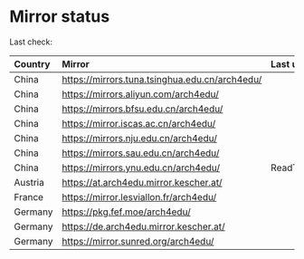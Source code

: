 <script src="./time.js"></script>
# Mirror status
Last check: <script type="text/javascript">localize(1697339841.6074262);</script>

|Country|Mirror|Last update|
|:------|:-----|:----------|
|China|https://mirrors.tuna.tsinghua.edu.cn/arch4edu/|<script type="text/javascript">localize(1697308192);</script>|
|China|https://mirrors.aliyun.com/arch4edu/|<script type="text/javascript">localize(1697308192);</script>|
|China|https://mirrors.bfsu.edu.cn/arch4edu/|<script type="text/javascript">localize(1697308192);</script>|
|China|https://mirror.iscas.ac.cn/arch4edu/|<script type="text/javascript">localize(1697308192);</script>|
|China|https://mirrors.nju.edu.cn/arch4edu/|<script type="text/javascript">localize(1697308192);</script>|
|China|https://mirrors.sau.edu.cn/arch4edu/|<script type="text/javascript">localize(1697308192);</script>|
|China|https://mirrors.ynu.edu.cn/arch4edu/|ReadTimeout|
|Austria|https://at.arch4edu.mirror.kescher.at/|<script type="text/javascript">localize(1697308192);</script>|
|France|https://mirror.lesviallon.fr/arch4edu/|<script type="text/javascript">localize(1697308192);</script>|
|Germany|https://pkg.fef.moe/arch4edu/|<script type="text/javascript">localize(1697308192);</script>|
|Germany|https://de.arch4edu.mirror.kescher.at/|<script type="text/javascript">localize(1697308192);</script>|
|Germany|https://mirror.sunred.org/arch4edu/|<script type="text/javascript">localize(1697308192);</script>|

<script src="./tablefilter/tablefilter.js"></script>
<script src="./table.js"></script>